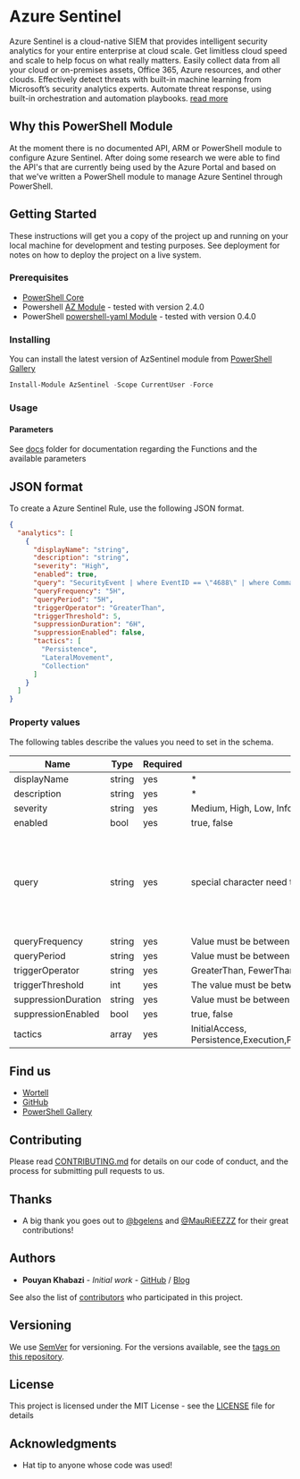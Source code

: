 # Azure Sentinel

Azure Sentinel is a cloud-native SIEM that provides intelligent security analytics for your entire enterprise at cloud scale. Get limitless cloud speed and scale to help focus on what really matters. Easily collect data from all your cloud or on-premises assets, Office 365, Azure resources, and other clouds. Effectively detect threats with built-in machine learning from Microsoft’s security analytics experts. Automate threat response, using built-in orchestration and automation playbooks. [read more](https://docs.microsoft.com/en-us/azure/sentinel/overview)

## Why this PowerShell Module

At the moment there is no documented API, ARM or PowerShell module to configure Azure Sentinel. After doing some research we were able to find the API's that are currently being used by the Azure Portal and based on that we've written a PowerShell module to manage Azure Sentinel through PowerShell.

## Getting Started

These instructions will get you a copy of the project up and running on your local machine for development and testing purposes. See deployment for notes on how to deploy the project on a live system.

### Prerequisites

* [PowerShell Core](https://github.com/PowerShell/PowerShell)
* Powershell [AZ Module](https://www.powershellgallery.com/packages/Az) - tested with version 2.4.0
* PowerShell [powershell-yaml Module](https://www.powershellgallery.com/packages/powershell-yaml) - tested with version 0.4.0

### Installing

You can install the latest version of AzSentinel module from [PowerShell Gallery](https://www.powershellgallery.com/packages/AzSentinel)

```PowerShell
Install-Module AzSentinel -Scope CurrentUser -Force
```

### Usage

#### Parameters

See [docs](https://github.com/wortell/AzSentinel/tree/master/docs) folder for documentation regarding the Functions and the available parameters

## JSON format

To create a Azure Sentinel Rule, use the following JSON format.

```JSON
{
  "analytics": [
    {
      "displayName": "string",
      "description": "string",
      "severity": "High",
      "enabled": true,
      "query": "SecurityEvent | where EventID == \"4688\" | where CommandLine contains \"-noni -ep bypass $\"",
      "queryFrequency": "5H",
      "queryPeriod": "5H",
      "triggerOperator": "GreaterThan",
      "triggerThreshold": 5,
      "suppressionDuration": "6H",
      "suppressionEnabled": false,
      "tactics": [
        "Persistence",
        "LateralMovement",
        "Collection"
      ]
    }
  ]
}
```

### Property values

The following tables describe the values you need to set in the schema.

| Name                | Type   | Required | Allowed Values                                                                                                                                                      | Example                                                                                           |
| ------------------- | ------ | -------- | ------------------------------------------------------------------------------------------------------------------------------------------------------------------- | ------------------------------------------------------------------------------------------------- |
| displayName         | string | yes      | *                                                                                                                                                                   | DisplayName                                                                                       |
| description         | string | yes      | *                                                                                                                                                                   | Description                                                                                       |
| severity            | string | yes      | Medium, High, Low, Informational                                                                                                                                    | Medium                                                                                            |
| enabled             | bool   | yes      | true, false                                                                                                                                                         | true                                                                                              |
| query               | string | yes      | special character need to be escaped by \                                                                                                                           | SecurityEvent \| where EventID == \"4688\" \| where CommandLine contains \\"-noni -ep bypass $\\" |
| queryFrequency      | string | yes      | Value must be between 5 minutes and 24 hours                                                                                                                        | 5H                                                                                                |
| queryPeriod         | string | yes      | Value must be between 5 minutes and 24 hours                                                                                                                        | 1440M                                                                                             |
| triggerOperator     | string | yes      | GreaterThan, FewerThan, EqualTo, NotEqualTo                                                                                                                         | GreaterThan                                                                                       |
| triggerThreshold    | int    | yes      | The value must be between 0 and 10000                                                                                                                               | 5                                                                                                 |
| suppressionDuration | string | yes      | Value must be between 5 minutes and 24 hours                                                                                                                        | 11H                                                                                               |
| suppressionEnabled  | bool   | yes      | true, false                                                                                                                                                         | true                                                                                              |
| tactics             | array  | yes      | InitialAccess, Persistence,Execution,PrivilegeEscalation,DefenseEvasion,CredentialAccess,LateralMovement,Discovery,Collection,Exfiltration,CommandAndControl,Impact | true                                                                                              |

## Find us

* [Wortell](https://security.wortell.nl/)
* [GitHub](https://github.com/wortell/AZSentinel)
* [PowerShell Gallery](https://www.powershellgallery.com/packages/AzSentinel)

## Contributing

Please read [CONTRIBUTING.md](CONTRIBUTING.md) for details on our code of conduct, and the process for submitting pull requests to us.

## Thanks

* A big thank you goes out to [@bgelens](https://github.com/bgelens) and [@MauRiEEZZZ](https://github.com/MauRiEEZZZ) for their great contributions!

## Authors

* **Pouyan Khabazi** - *Initial work* - [GitHub](https://github.com/pkhabazi) / [Blog](https://pkm-technology.com)

See also the list of [contributors](https://github.com/wortell/AzSentinel/contributors) who participated in this project.

## Versioning

We use [SemVer](http://semver.org/) for versioning. For the versions available, see the [tags on this repository](https://github.com/wortell/AzSentinel/tags).

## License

This project is licensed under the MIT License - see the [LICENSE](LICENSE) file for details

## Acknowledgments

* Hat tip to anyone whose code was used!
